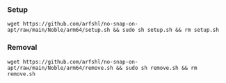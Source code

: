 ### Setup
    wget https://github.com/arfshl/no-snap-on-apt/raw/main/Noble/arm64/setup.sh && sudo sh setup.sh && rm setup.sh
### Removal
    wget https://github.com/arfshl/no-snap-on-apt/raw/main/Noble/arm64/remove.sh && sudo sh remove.sh && rm remove.sh
